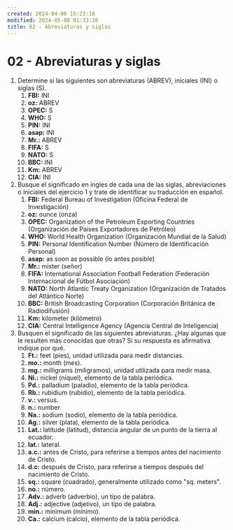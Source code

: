 ```yaml
---
created: 2024-04-06 15:22:18
modified: 2024-05-08 01:33:30
title: 02 - Abreviaturas y siglas
---
```


# 02 - Abreviaturas y siglas

1. Determine si las siguientes son abreviaturas (ABREV), iniciales (INI) o siglas (S).
	1. **FBI:** INI
	2. **oz:** ABREV
	3. **OPEC:** S
	4. **WHO:** S
	5. **PIN:** INI
	6. **asap:** INI
	7. **Mr.:** ABREV
	8. **FIFA:** S
	9. **NATO:** S
	10. **BBC:** INI
	11. **Km:** ABREV
	12. **CIA:** INI
2. Busque el significado en ingles de cada una de las siglas, abreviaciones o iniciales del ejercicio 1 y trate de identificar su traducción en español.
	1. **FBI:** Federal Bureau of Investigation (Oficina Federal de Investigación)
	2. **oz:** ounce (onza)
	3. **OPEC:** Organization of the Petroleum Exporting Countries (Organización de Países Exportadores de Petróleo)
	4. **WHO:** World Health Organization (Organización Mundial de la Salud)
	5. **PIN:** Personal Identification Number (Número de Identificación Personal)
	6. **asap:** as soon as possible (lo antes posible)
	7. **Mr.:** mister (señor)
	8. **FIFA:** International Association Football Federation (Federación Internacional de Fútbol Asociación)
	9. **NATO:** North Atlantic Treaty Organization (Organización de Tratados del Atlántico Norte)
	10. **BBC:** British Broadcasting Corporation (Corporación Británica de Radiodifusión)
	11. **Km:** kilometer (kilómetro)
	12. **CIA:** Central Intelligence Agency (Agencia Central de Inteligencia)
3. Busquen el significado de las siguientes abreviaturas. ¿Hay algunas que le resulten más conocidas que otras? Si su respuesta es afirmativa indique por qué.
	1. **Ft.:** feet (pies), unidad utilizada para medir distancias.
	2. **mo.:** month (mes).
	3. **mg.:** milligrams (miligramos), unidad utilizada para medir masa.
	4. **Ni.:** nickel (níquel), elemento de la tabla periódica.
	5. **Pd.:** palladium (paladio), elemento de la tabla periódica.
	6. **Rb.:** rubidium (rubídio), elemento de la tabla periódica.
	7. **v.:** versus.
	8. **n.:** number.
	9. **Na.:** sodium (sodio), elemento de la tabla periódica.
	10. **Ag.:** silver (plata), elemento de la tabla periódica.
	11. **Lat.:** latitude (latitud), distancia angular de un punto de la tierra al ecuador.
	12. **lat.:** lateral.
	13. **a.c.:** antes de Cristo, para referirse a tiempos antes del nacimiento de Cristo.
	14. **d.c:** después de Cristo, para referirse a tiempos después del nacimiento de Cristo.
	15. **sq.:** square (cuadrado), generalmente utilizado como "sq. meters".
	16. **no.:** número.
	17. **Adv.:** adverb (adverbio), un tipo de palabra.
	18. **Adj.:** adjective (adjetivo), un tipo de palabra.
	19. **min.:** minimum (mínimo).
	20. **Ca.:** calcium (calcio), elemento de la tabla periódica.
